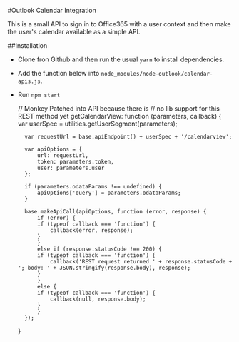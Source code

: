 #Outlook Calendar Integration

This is a small API to sign in to Office365 with a user context and then make the user's calendar available as a simple API.


##Installation

* Clone fron Github and then run the usual `yarn` to install dependencies.
* Add the function below into `node_modules/node-outlook/calendar-apis.js`.
* Run `npm start`


    // Monkey Patched into API because there is
    // no lib support for this REST method yet 
    getCalendarView: function (parameters, callback) {
        var userSpec = utilities.getUserSegment(parameters);

        var requestUrl = base.apiEndpoint() + userSpec + '/calendarview';

        var apiOptions = {
            url: requestUrl,
            token: parameters.token,
            user: parameters.user
        };

        if (parameters.odataParams !== undefined) {
            apiOptions['query'] = parameters.odataParams;
        }

        base.makeApiCall(apiOptions, function (error, response) {
            if (error) {
            if (typeof callback === 'function') {
                callback(error, response);
            }
            }
            else if (response.statusCode !== 200) {
            if (typeof callback === 'function') {
                callback('REST request returned ' + response.statusCode + '; body: ' + JSON.stringify(response.body), response);
            }
            }
            else {
            if (typeof callback === 'function') {
                callback(null, response.body);
            }
            }
        });
    }

